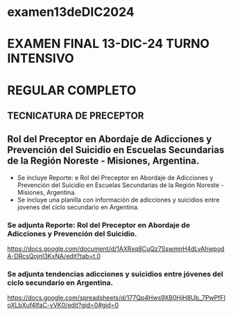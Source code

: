 # examen13deDIC2024
   # EXAMEN FINAL 13-DIC-24 TURNO INTENSIVO
   # REGULAR COMPLETO
   ## TECNICATURA DE PRECEPTOR
   
   ## Rol del Preceptor en Abordaje de Adicciones y Prevención del Suicidio en Escuelas Secundarias de la Región Noreste - Misiones, Argentina.

   * Se incluye Reporte: e Rol del Preceptor en Abordaje de Adicciones y Prevención del Suicidio en Escuelas Secundarias de la Región Noreste - Misiones, Argentina.
   * Se incluye una planilla con información de adicciones y suicidios entre jovenes del ciclo secundario en Argentina.
   
   ### Se adjunta Reporte: Rol del Preceptor en Abordaje de Adicciones y Prevención del Suicidio.
   https://docs.google.com/document/d/1AXRxq8CuQz7SswmnH4dLyAhwpodA-DRcsQojnI3KxNA/edit?tab=t.0
   
   ### Se adjunta tendencias adicciones y suicidios entre jóvenes del ciclo secundario en Argentina.
   https://docs.google.com/spreadsheets/d/177Qp4Hws9XB0HjH8Ub_7PwPfFIoXLbXuf4IfaC-yVK0/edit?gid=0#gid=0
